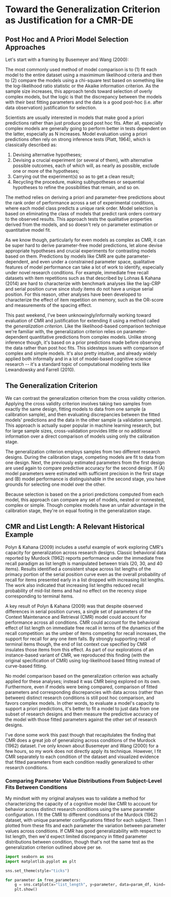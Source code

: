 # Toward the Generalization Criterion as Justification for a CMR-DE


## Post Hoc and A Priori Model Selection Approaches
Let's start with a framing by Busemeyer and Wang (2000):

The most commonly used method of model comparison is to (1) fit each model to the entire dataset using a maximimum likelihood criteria and then to (2) compare the models using a chi-square test based on something like the log-likelihood ratio statistic or the Akaike information criterion. As the sample size increases, this approach tends toward selection of overly complex models, but the logic is that the discrepancy between the models with their best fitting parameters and the data is a good post-hoc (i.e. after data observation) justification for selection.

Scientists are usually interested in models that make good a priori predictions rather than just produce good post hoc fits. After all, especially complex models are generally going to perform better in tests dependent on the latter, especially as N increases. Model evaluation using a priori predictions often rely on strong inference tests (Platt, 1964), which is classically described as:

1. Devising alternative hypotheses;
2. Devising a crucial experiment (or several of them), with alternative possible outcomes, each of which will, as nearly as possible, exclude one or more of the hypotheses;
3. Carrying out the experiment(s) so as to get a clean result;
4. Recycling the procedure, making subhypotheses or sequential hypotheses to refine the possibilities that remain, and so on.

The method relies on deriving a priori and parameter-free predictions about the rank order of performance across a set of experimental conditions, where each model class predicts a unique rank order. Model selection is based on eliminating the class of models that predict rank orders contrary to the observed results. This approach tests the qualitative properties derived from the models, and so doesn't rely on parameter estimation or quantitative model fit. 

As we know though, particularly for even models as complex as CMR, it can be super hard to derive parameter-free model predictions, let alone devise appropriate hypotheses and crucial experiments for contrasting models based on them. Predictions by models like CMR are quite parameter-dependent, and even under a constrained parameter space, qualitative features of model performance can take a lot of work to identify, especially under novel research conditions. For example, immediate free recall datasets with item repetitions such as that described by Lohnas & Kahana (2014) are hard to characterize with benchmark analyses like the lag-CRP and serial position curve since study items do not have a unique serial position. For this reason, other analyses have been developed to characterize the effect of item repetition on memory, such as the OR-score and measurements of the spacing effect.

This past weekend, I've been unknowingly/informally working toward evaluation of CMR and justification for extending it using a method called the *generalization criterion*. Like the likelihood-based comparison technique we're familiar with, the generalization criterion relies on parameter-dependent quantitative predictions from complex models. Unlike strong inference though, it's based on a prior predictions made before observing the data rather than post hoc fits. This sidesteps issues with comparison of complex and simple models. It's also pretty intuitive, and already widely applied both informally and in a lot of model-based cognitive science research -- it's a standard topic of computational modeling texts like Lewandowsky and Farrell (2010). 


## The Generalization Criterion 
We can contrast the generalization criterion from the cross validity criterion. Applying the cross validity criterion involves taking two samples from exactly the same design, fitting models to data from one sample (a calibration sample), and then evaluating discrepancies between the fitted models' predictions and the data in the other sample (a validation sample). This approach is actually super popular in machine learning research, but for large sample sizes, cross-validation provides little or no additional information over a direct comparison of models using only the calibration stage.

The generalization criterion employs samples from two different research designs. During the calibration stage, competing models are fit to data from one design. Next, the previously estimated parameters from the first design are used again to compare predictive accuracy for the second design. If (A) model parameters were estimated with sufficient precision in the first stage and (B) model performance is distinguishable in the second stage, you have grounds for selecting one model over the other.

Because selection is based on the a priori predictions computed from each model, this approach can compare any set of models, nested or nonnested, complex or simple. Though complex models have an unfair advantage in the calibration stage, they're on equal footing in the generalization stage.


## CMR and List Length: A Relevant Historical Example
Polyn & Kahana (2009) includes a useful example of work exploring CMR's capacity for generalization across research designs. Classic behavioral data reported by Murdock (1962) reports performance under the immediate free recall paradigm as list length is manipulated between trials (20, 30, and 40 items). Results identified a consistent shape across list lengths of the primacy portion of the serial position curve even as the overall probability of recall for items presented early in a list dropped with increasing list lengths. The work also indicated that increasing list lengths reduced recall probability of mid-list items and had no effect on the recency slope corresponding to terminal items. 

A key result of Polyn & Kahana (2009) was that despite observed differences in serial position curves, a single set of parameters of the Context Maintenance and Retrieval (CMR) model could account for performance across all conditions. CMR could account for the behavioral effect of list length on immediate free recall in terms of the dynamics of the recall competition: as the umber of items competing for recall increases, the support for recall for any one item falls. By strongly supporting recall of terminal items though, the end of list context cue specified by CMR insulates those items from this effect. As part of our explorations of an instance-based variant of CMR, we reproduced this finding (with the original specification of CMR) using log-likelihood based fitting instead of curve-based fitting.

No model comparison based on the generalization criterion was actually applied for these analyses; instead it was CMR being explored on its own. Furthermore, even if models were being compared, comparison of fitted parameters and corresponding discrepancies with data across (rather than between) distinct research conditions is still post hoc comparison, and favors complex models. In other words, to evaluate a model's capacity to support a priori predictions, it's better to fit a model to just data from one subset of research designs and then measure the predictive accuracy of the model with those fitted parameters against the other set of research designs.

I've done some work this past though that recapitulates the finding that CMR does a great job of generalizing across conditions of the Murdock (1962) dataset. I've only known about Busemeyer and Wang (2000) for a few hours, so my work does not directly apply its technique. However, I fit CMR separately to each condition of the dataset and visualized evidence that fitted parameters from each condition readily generalized to other research conditions.


### Comparing Parameter Value Distributions From Subject-Level Fits Between Conditions
My mindset with my original analyses was to validate a method for characterizing the capacity of a cognitive model like CMR to account for behavior across distinct research conditions using the same parameter configuration. I fit the CMR to different conditions of the Murdock (1962) dataset, with unique parameter configurations fitted for each subject. Then I plotted from these fits and each parameter the variation between parameter values across conditions. If CMR has good generalizability with respect to list length, then we'd expect limited discrepancy in fitted parameter distributions between condition, though that's not the same test as the generalization criterion outlined above per se.

```python
import seaborn as sns
import matplotlib.pyplot as plt

sns.set_theme(style="ticks")

for parameter in free_parameters:
    g = sns.catplot(x="list_length", y=parameter, data=param_df, kind='violin')
    plt.show()
```
